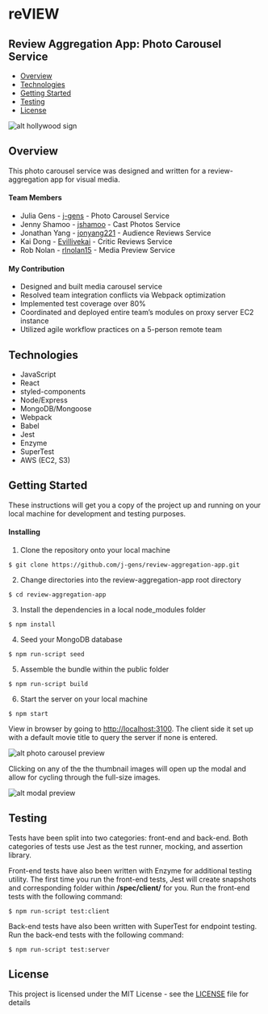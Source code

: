 #  reVIEW
## Review Aggregation App: Photo Carousel Service

* [Overview](https://github.com/j-gens/review-aggregation-app#overview)
* [Technologies](https://github.com/j-gens/review-aggregation-app#technologies)
* [Getting Started](https://github.com/j-gens/review-aggregation-app#getting-started)
* [Testing](https://github.com/j-gens/review-aggregation-app#testing)
* [License](https://github.com/j-gens/review-aggregation-app#license)

![alt hollywood sign](https://j-gens-portfolio.s3-us-west-1.amazonaws.com/review-gen.jpg)

## Overview

This photo carousel service was designed and written for a review-aggregation app for visual media.

#### Team Members

* Julia Gens - [j-gens](https://github.com/j-gens) - Photo Carousel Service
* Jenny Shamoo - [jshamoo](https://github.com/jshamoo) - Cast Photos Service
* Jonathan Yang - [jonyang221](https://github.com/jonyang221) - Audience Reviews Service
* Kai Dong - [Evillivekai](https://github.com/Evillivekai) - Critic Reviews Service
* Rob Nolan - [rlnolan15](https://github.com/rlnolan15) - Media Preview Service

#### My Contribution

* Designed and built media carousel service
* Resolved team integration conflicts via Webpack optimization
* Implemented test coverage over 80%
* Coordinated and deployed entire team’s modules on proxy server EC2 instance
* Utilized agile workflow practices on a 5-person remote team

## Technologies

* JavaScript
* React
* styled-components
* Node/Express
* MongoDB/Mongoose
* Webpack
* Babel
* Jest
* Enzyme
* SuperTest
* AWS (EC2, S3)

## Getting Started

These instructions will get you a copy of the project up and running on your local machine for development and testing purposes.

#### Installing

1. Clone the repository onto your local machine
```
$ git clone https://github.com/j-gens/review-aggregation-app.git
```
2. Change directories into the review-aggregation-app root directory
```
$ cd review-aggregation-app
```
3. Install the dependencies in a local node_modules folder
```
$ npm install
```
4. Seed your MongoDB database
```
$ npm run-script seed
```
5. Assemble the bundle within the public folder
```
$ npm run-script build
```
6. Start the server on your local machine
```
$ npm start
```
View in browser by going to [http://localhost:3100](http://localhost:3100).  The client side it set up with a default movie title to query the server if none is entered.

![alt photo carousel preview](https://j-gens-portfolio.s3-us-west-1.amazonaws.com/review-preview.png)

Clicking on any of the the thumbnail images will open up the modal and allow for cycling through the full-size images.

![alt modal preview](https://j-gens-portfolio.s3-us-west-1.amazonaws.com/review-preview2.png)

## Testing

Tests have been split into two categories: front-end and back-end.  Both categories of tests use Jest as the test runner, mocking, and assertion library.

Front-end tests have also been written with Enzyme for additional testing utility.  The first time you run the front-end tests, Jest will create snapshots and corresponding folder within **/spec/client/** for you.  Run the front-end tests with the following command:
```
$ npm run-script test:client
```
Back-end tests have also been written with SuperTest for endpoint testing.  Run the back-end tests with the following command:
```
$ npm run-script test:server
```

## License

This project is licensed under the MIT License - see the [LICENSE](https://github.com/j-gens/review-aggregation-app/blob/master/LICENSE) file for details
